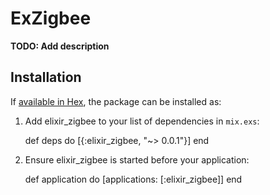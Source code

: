 # ExZigbee

**TODO: Add description**

## Installation

If [available in Hex](https://hex.pm/docs/publish), the package can be installed as:

  1. Add elixir_zigbee to your list of dependencies in `mix.exs`:

        def deps do
          [{:elixir_zigbee, "~> 0.0.1"}]
        end

  2. Ensure elixir_zigbee is started before your application:

        def application do
          [applications: [:elixir_zigbee]]
        end

